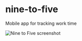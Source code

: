# nine-to-five
Mobile app for tracking work time

![Nine to Five screenshot](http://tommiseppanen.github.io/screenshots/nine-to-five.jpg)
